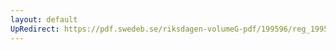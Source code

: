 ```yaml
---
layout: default
UpRedirect: https://pdf.swedeb.se/riksdagen-volumeG-pdf/199596/reg_199596/reg_199596_0110.pdf
---
```

